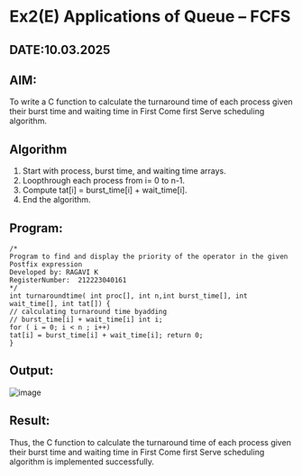 # Ex2(E) Applications of Queue – FCFS
## DATE:10.03.2025
## AIM:
To write a C function to calculate the turnaround time of each process given their burst time and waiting time in First Come first Serve scheduling algorithm.
## Algorithm
1.	Start with process, burst time, and waiting time arrays.
2.	Loopthrough each process from i= 0 to n-1.
3.	Compute tat[i] = burst_time[i] + wait_time[i].
4.	End the algorithm.
 

## Program:
```
/*
Program to find and display the priority of the operator in the given Postfix expression
Developed by: RAGAVI K
RegisterNumber:  212223040161
*/
int turnaroundtime( int proc[], int n,int burst_time[], int wait_time[], int tat[]) {
// calculating turnaround time byadding
// burst_time[i] + wait_time[i] int i;
for ( i = 0; i < n ; i++)
tat[i] = burst_time[i] + wait_time[i]; return 0;
}

```

## Output:

![image](https://github.com/user-attachments/assets/7a524dcb-664c-4aed-b432-4bc29bbc8bcc)


## Result:
Thus, the C function to calculate the turnaround time of each process given their burst time and waiting time in First Come first Serve scheduling algorithm is implemented successfully.
